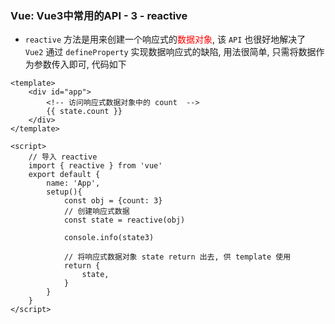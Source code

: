 ### Vue: Vue3中常用的API - 3 - reactive
- `reactive` 方法是用来创建一个响应式的<font color="#ff000">数据对象</font>, 该 `API` 也很好地解决了 `Vue2` 通过 `defineProperty` 实现数据响应式的缺陷, 用法很简单, 只需将数据作为参数传入即可, 代码如下

```vue
<template>
    <div id="app">
  	    <!-- 访问响应式数据对象中的 count  -->
  	    {{ state.count }}
    </div>
</template>

<script>
    // 导入 reactive
    import { reactive } from 'vue'
    export default {
        name: 'App',
        setup(){
            const obj = {count: 3}
            // 创建响应式数据
            const state = reactive(obj)

            console.info(state3)
            
            // 将响应式数据对象 state return 出去, 供 template 使用
            return {
                state,
            }
        }
    }
</script>
```